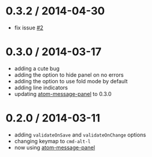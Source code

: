 
0.3.2 / 2014-04-30
==================

 * fix issue [#2](https://github.com/tcarlsen/atom-htmlhint/issues/2)

0.3.0 / 2014-03-17
==================

 * adding a cute bug
 * adding the option to hide panel on no errors
 * adding the option to use fold mode by default
 * adding line indicators
 * updating [atom-message-panel](https://github.com/tcarlsen/atom-message-panel) to 0.3.0

0.2.0 / 2014-03-11
==================

 * adding `validateOnSave` and `validateOnChange` options
 * changing keymap to `cmd-alt-l`
 * now using [atom-message-panel](https://github.com/tcarlsen/atom-message-panel)
